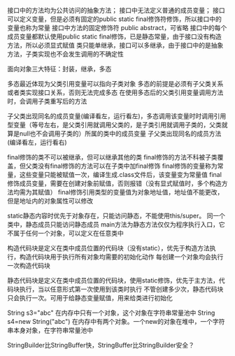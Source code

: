 接口中的方法均为公共访问的抽象方法；
接口中无法定义普通的成员变量；
接口可以定义变量，但是必须有固定的public static final修饰符修饰，所以接口中的变量也称为常量
接口中方法的固定修饰符 public abstract，可省略
接口中的每个成员变量都默认使用public static final修饰，已是静态常量，由于接口没有构造方法，所以必须显式赋值
类只能单继承，接口可以多继承，由于接口中的是抽象方法，子类实现也不会发生调用的不确定性

面向对象三大特征：封装，继承，多态

多态最近体现为父类引用变量可以指向子类对象
多态的前提是必须有子父类关系或者类实现接口关系，否则无法完成多态
在使用多态后的父类引用变量调用方法时，会调用子类重写后的方法

子父类出现同名的成员变量(编译看左，运行看左)，多态调用该变量时时调用引用型变量（等号左右，是父类引用就调用父类的，是子类引用就调用子类的，父类就算是null也不会调用子类的）所属的类中的成员变量
子父类出现同名的成员方法(编译看左，运行看右)

final修饰的类不可以被继承，但可以继承其他的类
final修饰的方法不科被子类覆盖，但父类没有final修饰的方法可以在子类中加final修饰
final修饰的变量称为常量，这些变量只能被赋值一次，编译生成.class文件后，该变量变为常量值
final修饰成员变量，需要在创建对象前赋值，否则报错（没有显式赋值时，多个构造方法均需为其赋值）
final修饰引用类型的变量值为对象地址值，地址值不能更改，但是地址内的对象属性可以修改

static静态内容时优先于对象存在，只能访问静态，不能使用this/super。
同一个类中，静态成员只能访问静态成员
main方法为静态方法仅仅为程序执行入口，它不属于任何一个对象，可以定义在任意类中

构造代码块是定义在类中成员位置的代码块（没有static），优先于构造方法执行，构造代码块用于执行所有对象均需要的初始化动作
每创建一个对象均会执行一次构造代码块

静态代码块是定义在类中成员位置的代码块，使用static修饰，优先于主方法，代码块执行，当以任意形式第一次使用到该类时执行
不管创建多少次，静态代码块只会执行一次。可用于给静态变量赋值，用来给类进行初始化

String s3="abc" 在内存中只有一个对象，这个对象在字符串常量池中
String s4=new String("abc") 在内存中有两个对象。一个new的对象在堆中，一个字符串本身对象，在字符串常量池中

StringBuilder比StringBuffer快，StringBuffer比StringBuilder安全？